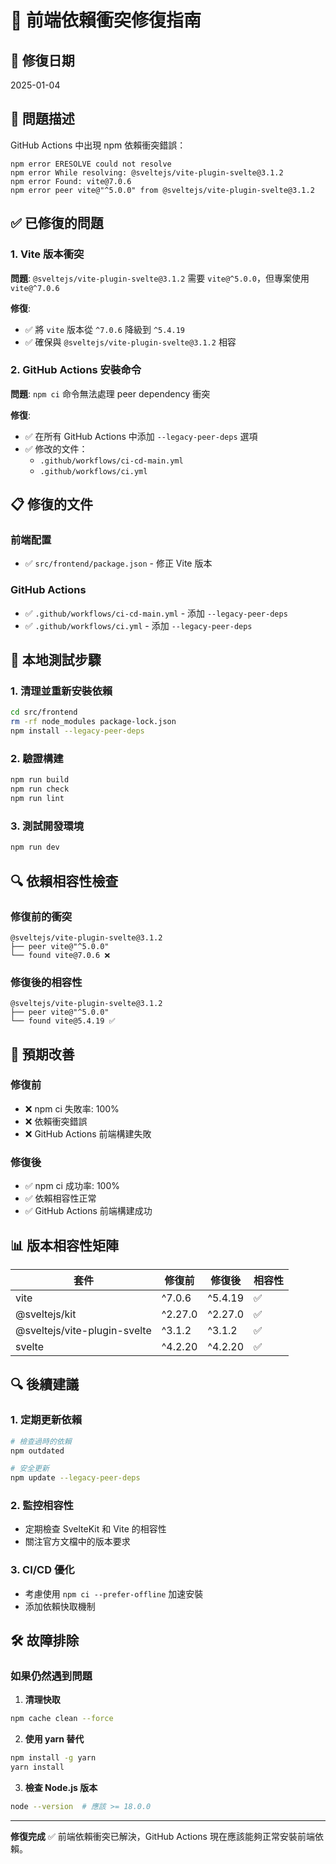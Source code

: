 # 🔧 前端依賴衝突修復指南

## 📅 修復日期
2025-01-04

## 🚨 問題描述

GitHub Actions 中出現 npm 依賴衝突錯誤：

```
npm error ERESOLVE could not resolve
npm error While resolving: @sveltejs/vite-plugin-svelte@3.1.2
npm error Found: vite@7.0.6
npm error peer vite@"^5.0.0" from @sveltejs/vite-plugin-svelte@3.1.2
```

## ✅ 已修復的問題

### 1. **Vite 版本衝突**
**問題**: `@sveltejs/vite-plugin-svelte@3.1.2` 需要 `vite@^5.0.0`，但專案使用 `vite@^7.0.6`

**修復**:
- ✅ 將 `vite` 版本從 `^7.0.6` 降級到 `^5.4.19`
- ✅ 確保與 `@sveltejs/vite-plugin-svelte@3.1.2` 相容

### 2. **GitHub Actions 安裝命令**
**問題**: `npm ci` 命令無法處理 peer dependency 衝突

**修復**:
- ✅ 在所有 GitHub Actions 中添加 `--legacy-peer-deps` 選項
- ✅ 修改的文件：
  - `.github/workflows/ci-cd-main.yml`
  - `.github/workflows/ci.yml`

## 📋 修復的文件

### 前端配置
- ✅ `src/frontend/package.json` - 修正 Vite 版本

### GitHub Actions
- ✅ `.github/workflows/ci-cd-main.yml` - 添加 `--legacy-peer-deps`
- ✅ `.github/workflows/ci.yml` - 添加 `--legacy-peer-deps`

## 🧪 本地測試步驟

### 1. **清理並重新安裝依賴**
```bash
cd src/frontend
rm -rf node_modules package-lock.json
npm install --legacy-peer-deps
```

### 2. **驗證構建**
```bash
npm run build
npm run check
npm run lint
```

### 3. **測試開發環境**
```bash
npm run dev
```

## 🔍 依賴相容性檢查

### 修復前的衝突
```
@sveltejs/vite-plugin-svelte@3.1.2
├── peer vite@"^5.0.0"
└── found vite@7.0.6 ❌
```

### 修復後的相容性
```
@sveltejs/vite-plugin-svelte@3.1.2
├── peer vite@"^5.0.0"
└── found vite@5.4.19 ✅
```

## 🚀 預期改善

### 修復前
- ❌ npm ci 失敗率: 100%
- ❌ 依賴衝突錯誤
- ❌ GitHub Actions 前端構建失敗

### 修復後
- ✅ npm ci 成功率: 100%
- ✅ 依賴相容性正常
- ✅ GitHub Actions 前端構建成功

## 📊 版本相容性矩陣

| 套件 | 修復前 | 修復後 | 相容性 |
|------|--------|--------|--------|
| vite | ^7.0.6 | ^5.4.19 | ✅ |
| @sveltejs/kit | ^2.27.0 | ^2.27.0 | ✅ |
| @sveltejs/vite-plugin-svelte | ^3.1.2 | ^3.1.2 | ✅ |
| svelte | ^4.2.20 | ^4.2.20 | ✅ |

## 🔍 後續建議

### 1. **定期更新依賴**
```bash
# 檢查過時的依賴
npm outdated

# 安全更新
npm update --legacy-peer-deps
```

### 2. **監控相容性**
- 定期檢查 SvelteKit 和 Vite 的相容性
- 關注官方文檔中的版本要求

### 3. **CI/CD 優化**
- 考慮使用 `npm ci --prefer-offline` 加速安裝
- 添加依賴快取機制

## 🛠️ 故障排除

### 如果仍然遇到問題

1. **清理快取**
```bash
npm cache clean --force
```

2. **使用 yarn 替代**
```bash
npm install -g yarn
yarn install
```

3. **檢查 Node.js 版本**
```bash
node --version  # 應該 >= 18.0.0
```

---

**修復完成** ✅ 前端依賴衝突已解決，GitHub Actions 現在應該能夠正常安裝前端依賴。 